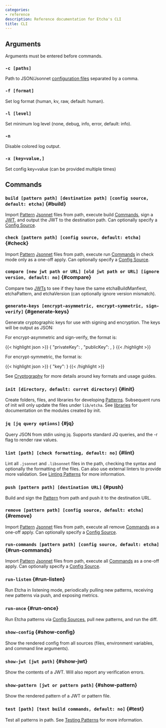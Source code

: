 ```yaml
---
categories:
- reference
description: Reference documentation for Etcha's CLI
title: CLI
---
```


## Arguments

Arguments must be entered before commands.

### `-c [paths]`

Path to JSON/Jsonnet [configuration files](../config) separated by a comma.

### `-f [format]`

Set log format (human, kv, raw, default: human).

### `-l [level]`

Set minimum log level (none, debug, info, error, default: info).

### `-n`

Disable colored log output.

### `-x [key=value,]`

Set config key=value (can be provided multiple times)

## Commands

### `build [pattern path] [destination path] [config source, default: etcha]` {#build}

Import [Pattern](../patterns) [Jsonnet](../jsonnet) files from path, execute build [Commands](../commands), sign a [JWT](../jwt), and output the JWT to the destination path.  Can optionally specify a [Config Source](../config#sources).

### `check [pattern path] [config source, default: etcha]` {#check}

Import [Pattern](../patterns) [Jsonnet](../jsonnet) files from path, execute run [Commands](../commands) in check mode only as a one-off apply.  Can optionally specify a [Config Source](../config#sources).

### `compare [new jwt path or URL] [old jwt path or URL] [ignore version, default: no]` {#compare}

Compare two [JWTs](../jwt) to see if they have the same etchaBuildManfiest, etchaPattern, and etchaVersion (can optionally ignore version mismatch).

### `generate-keys [encrypt-asymmetric, encrypt-symmetric, sign-verify]` {#generate-keys}

Generate cryptographic keys for use with signing and encryption.  The keys will be output as JSON:

For encrypt-asymmetric and sign-verify, the format is:

{{< highlight json >}}
{
  "privateKey": <private key>,
  "publicKey": <public key>,
}
{{< /highlight >}}

For encrypt-symmetric, the format is:

{{< highlight json >}}
{
  "key": <key>
}
{{< /highlight >}}

See [Cryptography](../cryptography) for more details around key formats and usage guides.

### `init [directory, default: curret directory]` {#init}

Create folders, files, and libraries for developing [Patterns](../patterns).  Subsequent runs of init will only update the files under `lib/etcha`.  See [libraries](../libraries) for documentation on the modules created by init.

### `jq [jq query options]` {#jq}

Query JSON from stdin using jq.  Supports standard JQ queries, and the -r flag to render raw values.

### `lint [path] [check formatting, default: no]` {#lint}

Lint all `.jsonnet` and `.libsonnet` files in the path, checking the syntax and optionally the formatting of the files.  Can also use external linters to provide more validation. See 
[Linting Patterns](../../guides/linting-patterns) for more information.

### `push [pattern path] [destination URL]` {#push}

Build and sign the [Pattern](../patterns) from path and push it to the destination URL.

### `remove [pattern path] [config source, default: etcha]` {#remove}

Import [Pattern](../patterns) [Jsonnet](../jsonnet) files from path, execute all remove [Commands](../commands) as a one-off apply.  Can optionally specify a [Config Source](../config#sources).

### `run-commands [pattern path] [config source, default: etcha]` {#run-commands}

Import [Pattern](../patterns) [Jsonnet](../jsonnet) files from path, execute all [Commands](../commands) as a one-off apply.  Can optionally specify a [Config Source](../config#sources).

### `run-listen` {#run-listen}

Run Etcha in listening mode, periodically pulling new patterns, receiving new patterns via push, and exposing metrics.

### `run-once` {#run-once}

Run Etcha patterns via [Config Sources](../config#sources), pull new patterns, and run the diff.

### `show-config` {#show-config}

Show the rendered config from all sources (files, environment variables, and command line arguments).

### `show-jwt [jwt path]` {#show-jwt}

Show the contents of a JWT.  Will also report any verification errors.

### `show-pattern [jwt or pattern path]` {#show-pattern}

Show the rendered pattern of a JWT or pattern file.

### `test [path] [test build commands, default: no]` {#test}

Test all patterns in path.  See [Testing Patterns](../../guides/testing-patterns) for more information.
